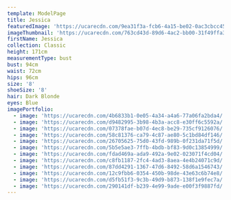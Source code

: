 ```yaml
---
template: ModelPage
title: Jessica
featuredImage: 'https://ucarecdn.com/9ea31f3a-fcb6-4a15-be02-0ac3cbcc4581/'
imageThumbnail: 'https://ucarecdn.com/763cd43d-89d6-4ac2-bb00-31f49ffa3351/'
firstName: Jessica
collection: Classic
height: 171cm
measurementType: bust
bust: 94cm
waist: 72cm
hips: 96cm
size: '8'
shoeSize: '8'
hair: Dark Blonde
eyes: Blue
imagePortfolio:
  - image: 'https://ucarecdn.com/4b6833b1-0e05-4a34-a4a6-77a06fa2bda4/'
  - image: 'https://ucarecdn.com/d9482995-3b98-4b3a-acc8-e30ff6c5592a/'
  - image: 'https://ucarecdn.com/07378fae-b07d-4ec8-be29-735cf9126076/'
  - image: 'https://ucarecdn.com/58c81376-ca79-4c87-ae80-5c1bd84df146/'
  - image: 'https://ucarecdn.com/26705625-75d0-43fd-989b-0f231da71f5d/'
  - image: 'https://ucarecdn.com/5b5e5ae3-7ffb-4bdb-bf83-9d0c13854999/'
  - image: 'https://ucarecdn.com/fdad469a-ada9-492a-9e02-023071f4cd04/'
  - image: 'https://ucarecdn.com/c8fb1187-2fc4-4ad3-8aea-4e4b24071c9d/'
  - image: 'https://ucarecdn.com/87dd4291-1367-47d6-8492-58d6a1546743/'
  - image: 'https://ucarecdn.com/12c9fbb6-0354-450b-98de-43e63c6b74e8/'
  - image: 'https://ucarecdn.com/d5fb51f3-9c3b-49d9-b873-138f1e9fec7a/'
  - image: 'https://ucarecdn.com/290141df-b239-4e99-9ade-e00f3f9887fd/'
---
```


